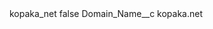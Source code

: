 <?xml version="1.0" encoding="UTF-8"?>
<CustomMetadata xmlns="http://soap.sforce.com/2006/04/metadata" xmlns:xsi="http://www.w3.org/2001/XMLSchema-instance" xmlns:xsd="http://www.w3.org/2001/XMLSchema">
    <label>kopaka_net</label>
    <protected>false</protected>
    <values>
        <field>Domain_Name__c</field>
        <value xsi:type="xsd:string">kopaka.net</value>
    </values>
</CustomMetadata>
